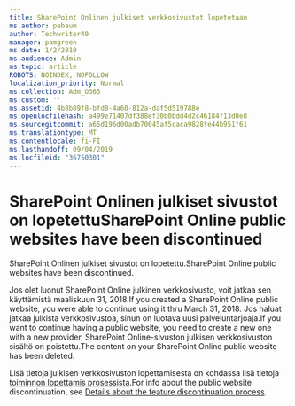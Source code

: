 ```yaml
---
title: SharePoint Onlinen julkiset verkkosivustot lopetetaan
ms.author: pebaum
author: Techwriter40
manager: pamgreen
ms.date: 1/2/2019
ms.audience: Admin
ms.topic: article
ROBOTS: NOINDEX, NOFOLLOW
localization_priority: Normal
ms.collection: Adm_O365
ms.custom: ''
ms.assetid: 4b8b89f8-bfd8-4a60-812a-daf5d519788e
ms.openlocfilehash: a499e71407df388ef30b0bdd4d2c46184f13d0e8
ms.sourcegitcommit: a65d196d00adb70045af5caca9828fe44b951f61
ms.translationtype: MT
ms.contentlocale: fi-FI
ms.lasthandoff: 09/04/2019
ms.locfileid: "36750301"
---
```

# <a name="sharepoint-online-public-websites-have-been-discontinued"></a><span data-ttu-id="43ccb-102">SharePoint Onlinen julkiset sivustot on lopetettu</span><span class="sxs-lookup"><span data-stu-id="43ccb-102">SharePoint Online public websites have been discontinued</span></span>

<span data-ttu-id="43ccb-103">SharePoint Onlinen julkiset sivustot on lopetettu.</span><span class="sxs-lookup"><span data-stu-id="43ccb-103">SharePoint Online public websites have been discontinued.</span></span>

<span data-ttu-id="43ccb-104">Jos olet luonut SharePoint Online julkinen verkkosivusto, voit jatkaa sen käyttämistä maaliskuun 31, 2018.</span><span class="sxs-lookup"><span data-stu-id="43ccb-104">If you created a SharePoint Online public website, you were able to continue using it thru March 31, 2018.</span></span> <span data-ttu-id="43ccb-105">Jos haluat jatkaa julkista verkkosivustoa, sinun on luotava uusi palveluntarjoaja.</span><span class="sxs-lookup"><span data-stu-id="43ccb-105">If you want to continue having a public website, you need to create a new one with a new provider.</span></span> <span data-ttu-id="43ccb-106">SharePoint Online-sivuston julkisen verkkosivuston sisältö on poistettu.</span><span class="sxs-lookup"><span data-stu-id="43ccb-106">The content on your SharePoint Online public website has been deleted.</span></span>

<span data-ttu-id="43ccb-107">Lisä tietoja julkisen verkkosivuston lopettamisesta on kohdassa lisä tietoja [toiminnon lopettamis prosessista](https://go.microsoft.com/fwlink/?linkid=866980).</span><span class="sxs-lookup"><span data-stu-id="43ccb-107">For info about the public website discontinuation, see [Details about the feature discontinuation process](https://go.microsoft.com/fwlink/?linkid=866980).</span></span>
